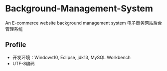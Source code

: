 # Background-Management-System
An E-commerce website background management system 电子商务网站后台管理系统<br>
## Profile
* 开发环境：Windows10, Eclipse, jdk13, MySQL Workbench<br>
* UTF-8编码<br>
